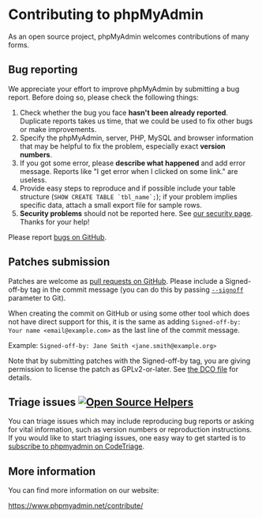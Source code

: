 # Contributing to phpMyAdmin

As an open source project, phpMyAdmin welcomes contributions of many forms.

## Bug reporting

We appreciate your effort to improve phpMyAdmin by submitting a bug report. Before doing so, please check the following things: 

1. Check whether the bug you face **hasn't been already reported**. Duplicate reports takes us time, that we could be used to fix other bugs or make improvements. 
2. Specify the phpMyAdmin, server, PHP, MySQL and browser information that may be helpful to fix the problem, especially exact **version numbers**. 
3. If you got some error, please **describe what happened** and add error message. Reports like "I get error when I clicked on some link." are useless. 
4. Provide easy steps to reproduce and if possible include your table structure (``SHOW CREATE TABLE `tbl_name`;``); if your problem implies specific data, attach a small export file for sample rows. 
5. **Security problems** should not be reported here. See [our security page](https://www.phpmyadmin.net/security/).
Thanks for your help! 

Please report [bugs on GitHub][1].

[1]: https://github.com/phpmyadmin/phpmyadmin/issues/new

## Patches submission

Patches are welcome as [pull requests on GitHub][2].  Please include a
Signed-off-by tag in the commit message (you can do this by passing [`--signoff`][4]
parameter to Git). 

When creating the commit on GitHub or using some other tool which does not have
direct support for this, it is the same as adding 
`Signed-off-by: Your name <email@example.com>`
as the last line of the commit message.

Example: `Signed-off-by: Jane Smith <jane.smith@example.org>`

Note that by submitting patches with the Signed-off-by tag, you are giving
permission to license the patch as GPLv2-or-later.  See [the DCO file][3] for
details.


[2]: https://github.com/phpmyadmin/phpmyadmin/pulls
[3]: https://github.com/phpmyadmin/phpmyadmin/blob/master/DCO
[4]: https://git-scm.com/docs/git-commit#Documentation/git-commit.txt---signoff

## Triage issues [![Open Source Helpers](https://www.codetriage.com/phpmyadmin/phpmyadmin/badges/users.svg)](https://www.codetriage.com/phpmyadmin/phpmyadmin)

You can triage issues which may include reproducing bug reports or asking for vital information, such as version numbers or reproduction instructions. If you would like to start triaging issues, one easy way to get started is to [subscribe to phpmyadmin on CodeTriage](https://www.codetriage.com/phpmyadmin/phpmyadmin).

## More information

You can find more information on our website:

https://www.phpmyadmin.net/contribute/
